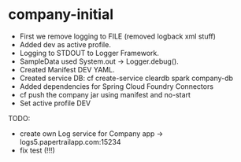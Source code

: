# company-initial

- First we remove logging to FILE (removed logback xml stuff)
- Added dev as active profile.
- Logging to STDOUT to Logger Framework.
- SampleData used System.out -> Logger.debug().
- Created Manifest DEV YAML.
- Created service DB: cf create-service cleardb spark company-db
- Added dependencies for Spring Cloud Foundry Connectors
- cf push the company jar using manifest and no-start
- Set active profile DEV


TODO: 

- create own Log service for Company app -> logs5.papertrailapp.com:15234 
- fix test (!!!)